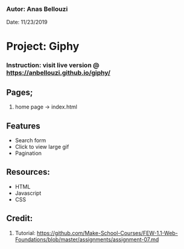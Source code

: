 ### Autor: Anas Bellouzi
Date: 11/23/2019

# Project: Giphy

### Instruction: visit live version @ https://anbellouzi.github.io/giphy/

## Pages;
  1. home page -> index.html

## Features
  - Search form
  - Click to view large gif
  - Pagination

## Resources:
  - HTML
  - Javascript
  - CSS

## Credit:
  1. Tutorial: https://github.com/Make-School-Courses/FEW-1.1-Web-Foundations/blob/master/assignments/assignment-07.md
